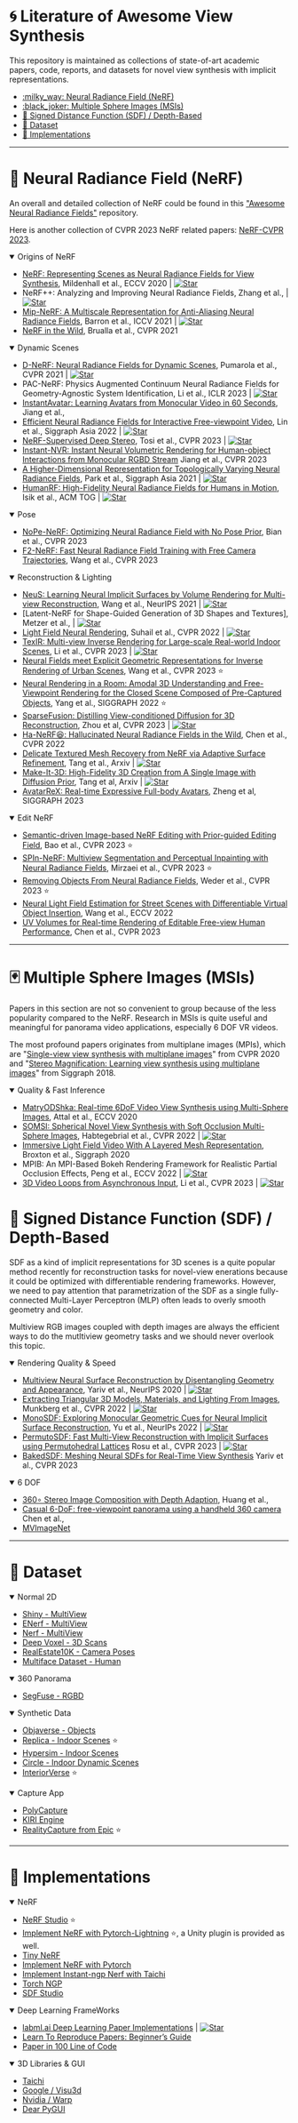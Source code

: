 
<!-- omit in toc -->
# :cyclone: Literature of Awesome View Synthesis
This repository is maintained as collections of state-of-art academic papers, code, reports, and datasets for novel view synthesis with implicit representations. 


- [:milky\_way: Neural Radiance Field (NeRF)](#milky_way-neural-radiance-field-nerf)
- [:black\_joker: Multiple Sphere Images (MSIs)](#black_joker-multiple-sphere-images-msis)
- [:jigsaw: Signed Distance Function (SDF) / Depth-Based](#jigsaw-signed-distance-function-sdf--depth-based)
- [:dart: Dataset](#dart-dataset)
- [:art: Implementations](#art-implementations)

---
# :milky_way: Neural Radiance Field (NeRF)

An overall and detailed collection of NeRF could be found in this ["Awesome Neural Radiance Fields"](https://github.com/awesome-NeRF/awesome-NeRF) repository. 

Here is another collection of CVPR 2023 NeRF related papers: [NeRF-CVPR 2023](https://github.com/lif314/NeRFs-CVPR2023).

<details open>
<summary>Origins of NeRF</summary>

- [NeRF: Representing Scenes as Neural Radiance Fields for View Synthesis](https://www.matthewtancik.com/nerf), Mildenhall et al., ECCV 2020 |  [![Star](https://img.shields.io/github/stars/bmild/nerf.svg?style=social&label=Star)](https://github.com/bmild/nerf) 
- NeRF++: Analyzing and Improving Neural Radiance Fields, Zhang et al., |  [![Star](https://img.shields.io/github/stars/Kai-46/nerfplusplus.svg?style=social&label=Star)](https://github.com/Kai-46/nerfplusplus)
- [Mip-NeRF: A Multiscale Representation for Anti-Aliasing Neural Radiance Fields](https://jonbarron.info/mipnerf/), Barron et al., ICCV 2021 |  [![Star](https://img.shields.io/github/stars/google/mipnerf.svg?style=social&label=Star)](https://github.com/google/mipnerf)
- [NeRF in the Wild](https://nerf-w.github.io/), Brualla et al., CVPR 2021 

</details>

<details open>
<summary>Dynamic Scenes</summary>

- [D-NeRF: Neural Radiance Fields for Dynamic Scenes](https://www.albertpumarola.com/research/D-NeRF/index.html), Pumarola et al., CVPR 2021 |  [![Star](https://img.shields.io/github/stars/albertpumarola/D-NeRF.svg?style=social&label=Star)](https://github.com/albertpumarola/D-NeRF)
- PAC-NeRF: Physics Augmented Continuum Neural Radiance Fields for Geometry-Agnostic System Identification, Li et al., ICLR 2023 |   [![Star](https://img.shields.io/github/stars/xuan-li/PAC-NeRF.svg?style=social&label=Star)](https://github.com/xuan-li/PAC-NeRF)
- [InstantAvatar: Learning Avatars from Monocular Video in 60 Seconds](https://tijiang13.github.io/InstantAvatar/), Jiang et al.,
- [Efficient Neural Radiance Fields for Interactive Free-viewpoint Video](https://zju3dv.github.io/enerf/), Lin et al., Siggraph Asia 2022 |  [![Star](https://img.shields.io/github/stars/zju3dv/ENeRF.svg?style=social&label=Star)](https://github.com/zju3dv/ENeRF)
- [NeRF-Supervised Deep Stereo](https://nerfstereo.github.io/), Tosi et al., CVPR 2023 | [![Star](https://img.shields.io/github/stars/zju3dv/ENeRF.svg?style=social&label=Star)](https://github.com/fabiotosi92/NeRF-Supervised-Deep-Stereo)  
- [Instant-NVR: Instant Neural Volumetric Rendering for Human-object Interactions from Monocular RGBD Stream](https://nowheretrix.github.io/Instant-NVR/) Jiang et al., CVPR 2023
- [A Higher-Dimensional Representation for Topologically Varying Neural Radiance Fields](https://hypernerf.github.io/), Park et al., Siggraph Asia 2021 | [![Star](https://img.shields.io/github/stars/google/hypernerf.svg?style=social&label=Star)](https://github.com/google/hypernerf)
- [HumanRF: High-Fidelity Neural Radiance Fields for Humans in Motion](https://synthesiaresearch.github.io/humanrf/), Isik et al., ACM TOG | [![Star](https://img.shields.io/github/stars/synthesiaresearch/humanrf.svg?style=social&label=Star)](https://github.com/synthesiaresearch/humanrf)

</details>

<details open>
<summary>Pose</summary>

- [NoPe-NeRF: Optimizing Neural Radiance Field with No Pose Prior](https://nope-nerf.active.vision/), Bian et al., CVPR 2023 
- [F2-NeRF: Fast Neural Radiance Field Training with Free Camera Trajectories](https://totoro97.github.io/projects/f2-nerf/), Wang et al., CVPR 2023
</details>

<details open>
<summary>Reconstruction & Lighting</summary>


- [NeuS: Learning Neural Implicit Surfaces by Volume Rendering for Multi-view Reconstruction](https://lingjie0206.github.io/papers/NeuS/), Wang et al., NeurIPS 2021 | [![Star](https://img.shields.io/github/stars/zju3dv/ENeRF.svg?style=social&label=Star)](https://github.com/Totoro97/NeuS)
- [Latent-NeRF for Shape-Guided Generation of 3D Shapes and Textures], Metzer et al., | [![Star](https://img.shields.io/github/stars/eladrich/latent-nerf.svg?style=social&label=Star)](https://github.com/eladrich/latent-nerf)
- [Light Field Neural Rendering](https://light-field-neural-rendering.github.io/), Suhail et al., CVPR 2022 | [![Star](https://img.shields.io/github/stars/google-research/google-research.svg?style=social&label=Star)](https://github.com/google-research/google-research/tree/master/light_field_neural_rendering)
- [TexIR: Multi-view Inverse Rendering for Large-scale Real-world Indoor Scenes](http://yodlee.top/TexIR/), Li et al., CVPR 2023 | [![Star](https://img.shields.io/github/stars/LZleejean/TexIR_code.svg?style=social&label=Star)](https://github.com/LZleejean/TexIR_code)
- [Neural Fields meet Explicit Geometric Representations for Inverse Rendering of Urban Scenes](https://nv-tlabs.github.io/fegr/), Wang et al., CVPR 2023 :star:
- [Neural Rendering in a Room: Amodal 3D Understanding and Free-Viewpoint Rendering for the Closed Scene Composed of Pre-Captured Objects](https://zju3dv.github.io/nr_in_a_room/), Yang et al., SIGGRAPH 2022 :star:
- [SparseFusion: Distilling View-conditioned Diffusion for 3D Reconstruction](https://sparsefusion.github.io/), Zhou et al, CVPR 2023 | [![Star](https://img.shields.io/github/stars/zhizdev/sparsefusion.svg?style=social&label=Star)](https://github.com/zhizdev/sparsefusion)
- [Ha-NeRF😆: Hallucinated Neural Radiance Fields in the Wild](https://rover-xingyu.github.io/Ha-NeRF/), Chen et al., CVPR 2022
- [Delicate Textured Mesh Recovery from NeRF via Adaptive Surface Refinement](https://me.kiui.moe/nerf2mesh/), Tang et al., Arxiv |  [![Star](https://img.shields.io/github/stars/ashawkey/nerf2mesh.svg?style=social&label=Star)](https://github.com/ashawkey/nerf2mesh)
- [Make-It-3D: High-Fidelity 3D Creation from A Single Image with Diffusion Prior](https://make-it-3d.github.io/), Tang et al, Arxiv |  [![Star](https://img.shields.io/github/stars/junshutang/Make-It-3D.svg?style=social&label=Star)](https://github.com/junshutang/Make-It-3D)
- [AvatarReX: Real-time Expressive Full-body Avatars](https://liuyebin.com/AvatarRex/), Zheng et al, SIGGRAPH 2023

</details>

<details open>
<summary> Edit NeRF </summary>

- [Semantic-driven Image-based NeRF Editing with Prior-guided Editing Field](https://zju3dv.github.io/sine/), Bao et al., CVPR 2023 :star: 
- [SPIn-NeRF: Multiview Segmentation and Perceptual Inpainting with Neural Radiance Fields](https://spinnerf3d.github.io/), Mirzaei et al., CVPR 2023 :star:
- [Removing Objects From Neural Radiance Fields](https://nianticlabs.github.io/nerf-object-removal/), Weder et al., CVPR 2023 :star:
- [Neural Light Field Estimation for Street Scenes with Differentiable Virtual Object Insertion](https://nv-tlabs.github.io/outdoor-ar/), Wang et al., ECCV 2022 
- [UV Volumes for Real-time Rendering of Editable Free-view Human Performance](https://fanegg.github.io/UV-Volumes/), Chen et al., CVPR 2023

</details>

---
# :black_joker: Multiple Sphere Images (MSIs)
Papers in this section are not so convenient to group because of the less popularity compared to the NeRF. Research in MSIs is quite useful and meaningful for panorama video applications, especially 6 DOF VR videos. 

The most profound papers originates from multiplane images (MPIs), which are "[Single-view view synthesis with multiplane images](https://single-view-mpi.github.io/)" from CVPR 2020 and "[Stereo Magnification: Learning view synthesis using multiplane images](https://tinghuiz.github.io/projects/mpi/)" from Siggraph 2018.

<details open>
<summary>Quality & Fast Inference</summary>

- [MatryODShka: Real-time 6DoF Video View Synthesis using Multi-Sphere Images](https://visual.cs.brown.edu/projects/matryodshka-webpage/), Attal et al., ECCV 2020
- [SOMSI: Spherical Novel View Synthesis with Soft Occlusion Multi-Sphere Images](https://tedyhabtegebrial.github.io/somsi/), Habtegebrial et al., CVPR 2022 | [![Star](https://img.shields.io/github/stars/tedyhabtegebrial/SoftOcclusionMSI.svg?style=social&label=Star)](https://github.com/tedyhabtegebrial/SoftOcclusionMSI)
- [Immersive Light Field Video With A Layered Mesh Representation](https://augmentedperception.github.io/deepviewvideo/), Broxton et al., Siggraph 2020
- MPIB: An MPI-Based Bokeh Rendering Framework for Realistic Partial Occlusion Effects, Peng et al., ECCV 2022 |  [![Star](https://img.shields.io/github/stars/JuewenPeng/MPIB.svg?style=social&label=Star)](https://github.com/JuewenPeng/MPIB)
- [3D Video Loops from Asynchronous Input](https://limacv.github.io/VideoLoop3D_web/), Li et al., CVPR 2023 |  [![Star](https://img.shields.io/github/stars/limacv/VideoLoop3D.svg?style=social&label=Star)](https://github.com/limacv/VideoLoop3D)

</details>

# :jigsaw: Signed Distance Function (SDF) / Depth-Based
SDF as a kind of implicit representations for 3D scenes is a quite popular method recently for reconstruction tasks for novel-view enerations because it could be optimized with differentiable rendering frameworks. However, we need to pay attention that parametrization of the SDF as a single fully-connected Multi-Layer Perceptron (MLP) often leads to overly smooth geometry and color.

Multiview RGB images coupled with depth images are always the efficient ways to do the mutltiview geometry tasks and we should never overlook this topic.

<details open>
<summary>Rendering Quality & Speed</summary>

- [Multiview Neural Surface Reconstruction by Disentangling Geometry and Appearance](https://lioryariv.github.io/idr/), Yariv et al., NeurIPS 2020 |  [![Star](https://img.shields.io/github/stars/lioryariv/idr.svg?style=social&label=Star)](https://github.com/lioryariv/idr)
- [Extracting Triangular 3D Models, Materials, and Lighting From Images](https://nvlabs.github.io/nvdiffrec/), Munkberg et al., CVPR 2022 | [![Star](https://img.shields.io/github/stars/NVlabs/nvdiffrec.svg?style=social&label=Star)](https://github.com/NVlabs/nvdiffrec)
- [MonoSDF: Exploring Monocular Geometric Cues for Neural Implicit Surface Reconstruction](https://niujinshuchong.github.io/monosdf/), Yu et al., NeurIPs 2022 |  [![Star](https://img.shields.io/github/stars/autonomousvision/monosdf.svg?style=social&label=Star)](https://github.com/autonomousvision/monosdf)
- [PermutoSDF: Fast Multi-View Reconstruction with Implicit Surfaces using Permutohedral Lattices](https://radualexandru.github.io/permuto_sdf/) Rosu et al., CVPR 2023 |  [![Star](https://img.shields.io/github/stars/RaduAlexandru/permuto_sdf.svg?style=social&label=Star)](https://github.com/RaduAlexandru/permuto_sdf)
- [BakedSDF: Meshing Neural SDFs for Real-Time View Synthesis](https://arxiv.org/abs/2302.14859) Yariv et al., CVPR 2023

</details>

<details open>
<summary>6 DOF </summary>

- [360∘ Stereo Image Composition with Depth Adaption](https://arxiv.org/abs/2212.10062), Huang et al., 
- [Casual 6-DoF: free-viewpoint panorama using a handheld 360 camera](https://arxiv.org/abs/2203.16756) Chen et al., 
- [MVImageNet](https://gaplab.cuhk.edu.cn/projects/MVImgNet/)
  
</details>

---
# :dart: Dataset
<details open>
<summary>Normal 2D</summary>

- [Shiny - MultiView](https://drive.google.com/drive/folders/1kYGyIJI6AduHC-bM312N41WPjAoYf8Um)
- [ENerf - MultiView](https://github.com/zju3dv/ENeRF/blob/master/docs/enerf_outdoor.md)
- [Nerf - MultiView](https://drive.google.com/drive/folders/128yBriW1IG_3NJ5Rp7APSTZsJqdJdfc1)
- [Deep Voxel - 3D Scans](https://github.com/vsitzmann/deepvoxels)
- [RealEstate10K - Camera Poses](https://google.github.io/realestate10k/)
- [Multiface Dataset - Human](https://github.com/facebookresearch/multiface)

<details open>
<summary>360 Panorama</summary>

- [SegFuse - RGBD](https://github.com/HAL-lucination/segfuse)

</details>

<details open>
<summary>Synthetic Data</summary>

- [Objaverse - Objects](https://huggingface.co/datasets/allenai/objaverse)
- [Replica - Indoor Scenes](https://github.com/facebookresearch/Replica-Dataset) :star:
- [Hypersim - Indoor Scenes](https://github.com/apple/ml-hypersim)
- [Circle - Indoor Dynamic Scenes](https://github.com/Stanford-TML/circle_dataset)
- [InteriorVerse](https://interiorverse.github.io/) :star:

</details>

<details open>
<summary>Capture App</summary>

- [PolyCapture](https://poly.cam/)
- [KIRI Engine](https://www.kiriengine.com/)
- [RealityCapture from Epic](https://www.capturingreality.com/) :star:
</details>

---
# :art: Implementations
<details open>
<summary>NeRF</summary>

- [NeRF Studio](https://github.com/nerfstudio-project/nerfstudio) :star:
- [Implement NeRF with Pytorch-Lightning](https://github.com/kwea123/nerf_pl/) :star:, a Unity plugin is provided as well.
- [Tiny NeRF](https://dtransposed.github.io/blog/2022/08/06/NeRF/)
- [Implement NeRF with Pytorch](https://towardsdatascience.com/its-nerf-from-nothing-build-a-vanilla-nerf-with-pytorch-7846e4c45666)
- [Implement Instant-ngp Nerf with Taichi](https://github.com/taichi-dev/taichi-nerfs)
- [Torch NGP](https://github.com/ashawkey/torch-ngp)
- [SDF Studio](https://github.com/autonomousvision/sdfstudio)

</details>


<details open>
<summary>Deep Learning FrameWorks</summary>

- [labml.ai Deep Learning Paper Implementations](https://nn.labml.ai/index.html) |  [![Star](https://img.shields.io/github/stars/labmlai/annotated_deep_learning_paper_implementations.svg?style=social&label=Star)](https://github.com/labmlai/annotated_deep_learning_paper_implementations) 
- [Learn To Reproduce Papers: Beginner’s Guide](https://towardsdatascience.com/learn-to-reproduce-papers-beginners-guide-2b4bff8fcca0)
- [Paper in 100 Line of Code](https://github.com/MaximeVandegar/Papers-in-100-Lines-of-Code)

<details open>
<summary>3D Libraries & GUI</summary>

- [Taichi](https://github.com/taichi-dev/taichi)
- [Google / Visu3d](https://github.com/google-research/visu3d)
- [Nvidia / Warp](https://github.com/NVIDIA/warp)
- [Dear PyGUI](https://github.com/hoffstadt/DearPyGui)
  
</details>

